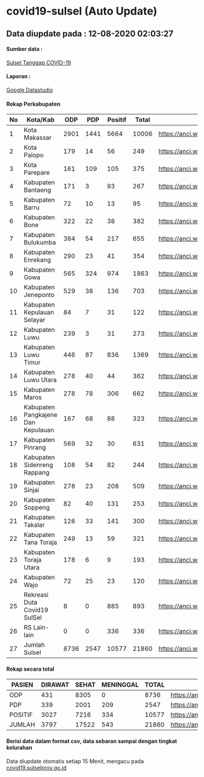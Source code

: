 
# covid19-sulsel (Auto Update)

## Data diupdate pada : 12-08-2020 02:03:27

#### Sumber data :
[Sulsel Tanggap COVID-19](https://covid19.sulselprov.go.id)

#### Laporan :
[Google Datastudio](https://datastudio.google.com/s/jythWGc1j4w)

#### Rekap Perkabupaten 
|No|Kota/Kab|ODP|PDP|Positif|Total|Link|
| --- | --- | --- | --- | --- | --- | --- |
|1|Kota Makassar|2901|1441|5664|10006|https://anci.web.id/cor/kota_makassar|
|2|Kota Palopo|179|14|56|249|https://anci.web.id/cor/kota_palopo|
|3|Kota Parepare|161|109|105|375|https://anci.web.id/cor/kota_parepare|
|4|Kabupaten Bantaeng|171|3|93|267|https://anci.web.id/cor/kabupaten_bantaeng|
|5|Kabupaten Barru|72|10|13|95|https://anci.web.id/cor/kabupaten_barru|
|6|Kabupaten Bone|322|22|38|382|https://anci.web.id/cor/kabupaten_bone|
|7|Kabupaten Bulukumba|384|54|217|655|https://anci.web.id/cor/kabupaten_bulukumba|
|8|Kabupaten Enrekang|290|23|41|354|https://anci.web.id/cor/kabupaten_enrekang|
|9|Kabupaten Gowa|565|324|974|1863|https://anci.web.id/cor/kabupaten_gowa|
|10|Kabupaten Jeneponto|529|38|136|703|https://anci.web.id/cor/kabupaten_jeneponto|
|11|Kabupaten Kepulauan Selayar|84|7|31|122|https://anci.web.id/cor/kabupaten_kepulauan_selayar|
|12|Kabupaten Luwu|239|3|31|273|https://anci.web.id/cor/kabupaten_luwu|
|13|Kabupaten Luwu Timur|446|87|836|1369|https://anci.web.id/cor/kabupaten_luwu_timur|
|14|Kabupaten Luwu Utara|278|40|44|362|https://anci.web.id/cor/kabupaten_luwu_utara|
|15|Kabupaten Maros|278|78|306|662|https://anci.web.id/cor/kabupaten_maros|
|16|Kabupaten Pangkajene Dan Kepulauan|167|68|88|323|https://anci.web.id/cor/kabupaten_pangkajene_dan_kepulauan|
|17|Kabupaten Pinrang|569|32|30|631|https://anci.web.id/cor/kabupaten_pinrang|
|18|Kabupaten Sidenreng Rappang|108|54|82|244|https://anci.web.id/cor/kabupaten_sidenreng_rappang|
|19|Kabupaten Sinjai|278|23|208|509|https://anci.web.id/cor/kabupaten_sinjai|
|20|Kabupaten Soppeng|82|40|131|253|https://anci.web.id/cor/kabupaten_soppeng|
|21|Kabupaten Takalar|126|33|141|300|https://anci.web.id/cor/kabupaten_takalar|
|22|Kabupaten Tana Toraja|249|13|59|321|https://anci.web.id/cor/kabupaten_tana_toraja|
|23|Kabupaten Toraja Utara|178|6|9|193|https://anci.web.id/cor/kabupaten_toraja_utara|
|24|Kabupaten Wajo|72|25|23|120|https://anci.web.id/cor/kabupaten_wajo|
|25|Rekreasi Duta Covid19 SulSel|8|0|885|893|https://anci.web.id/cor/rekreasi_duta_covid19_sulsel|
|26|RS Lain-lain|0|0|336|336|https://anci.web.id/cor/rs_lain-lain|
|27|Jumlah Sulsel|8736|2547|10577|21860|https://anci.web.id/cor/jumlah_sulsel|

#### Rekap secara total

| PASIEN | DIRAWAT | SEHAT | MENINGGAL | TOTAL | LINK |
| ---- | -------- | ---- | ---- |  ---- | ---- |
| ODP | 431 | 8305 | 0 | 8736 | https://anci.web.id/cor/odp_detail.html |
| PDP | 339 | 2001 | 209 | 2547 | https://anci.web.id/cor/pdp_detail.html |
| POSITIF | 3027 | 7216 | 334 | 10577 | https://anci.web.id/cor/positif_detail.html |
| JUMLAH | 3797 | 17522 | 543 | 21860 | https://anci.web.id/cor/jumlah_sulsel/ |

 
#### Berisi data dalam format csv, data sebaran sampai dengan tingkat kelurahan

Data diupdate otomatis setiap 15 Menit, mengacu pada [covid19.sulselprov.go.id](https://covid19.sulselprov.go.id)

